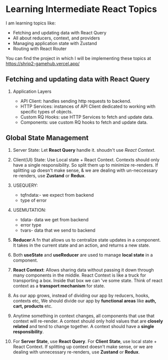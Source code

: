 # Learning Intermediate React Topics

I am learning topics like:

- Fetching and updating data with React Query
- All about reducers, context, and providers
- Managing application state with Zustand
- Routing with React Router

You can find the project in which I will be implementing these topics at https://shrip2-gamehub.vercel.app/

## Fetching and updating data with React Query

1. Application Layers

   - API Client: handles sending http requests to backend.
   - HTTP Services: instances of API Client dedicated to working with specific types of objects.
   - Custom RQ Hooks: use HTTP Services to fetch and update data.
   - Components: use custom RQ hooks to fetch and update data.

## Global State Management

1. Server State: Let **React Query** handle it. shoudn't use _React Context_.

2. Client(UI) State: Use Local state + React Context. Contexts should only have a single responsibility. So split them up to minimize re-renders. If splitting up doesn't make sense, & we are dealing with un-neccessary re-renders, use **Zustand** or **Redux**.

3. USEQUERY:

   - ⁠tqfndata:- we expect from backend⁠
   - type of error

4. USEMUTATION:

   - ⁠tdata- data we get from backend
   - ⁠error type
   - ⁠tvars- data that we send to backend

5. **Reducer**:A fn that allows us to centralize state updates in a component. It takes in the current state and an action, and returns a new state.

6. Both **useState** and **useReducer** are used to manage **local state** in a component.

7. **React Context**: Allows sharing data without passing it down through many components in the middle. React Context is like a truck for transporting a box. Inside that box we can 've some state. Think of react context as a **transport mechanism** for state.

8. As our app grows, instead of dividing our app by reducers, hooks, contexts etc, We should divide our app by **functional areas** like **auth, cart, products** etc.

9. Anytime something in context changes, all components that use that context will re-render. A context should only hold values that are **closely related** and tend to change together. A context should have a **single responsibility**.

10. For **Server State**, use **React Query**. For **Client State**, use local state + React Context. If splitting up context doesn't make sense, or we are dealing with unnecessary re-renders, use **Zustand** or **Redux**.
